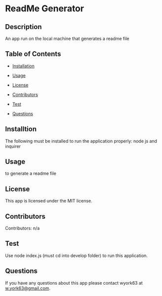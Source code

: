 
  # ReadMe Generator

  ## Description

  An app run on the local machine that generates a readme file

  ## Table of Contents

  * [Installation](#installation)

  * [Usage](#usage)

  * [License](#license)

  * [Contributors](#contributors)

  * [Test](#test)

  * [Questions](#questions)


  ## Installtion

  The following must be installed to run the application properly: node js and inquirer

  ## Usage

  to generate a readme file

  ## License

  This app is licensed under the MIT license.

  ## Contributors

  Contributors: n/a

  ## Test

  Use node index.js (must cd into develop folder) to run this application.

  ## Questions 

  If you have any questions about this app please contact wyork63 at w.york63@gmail.com.

